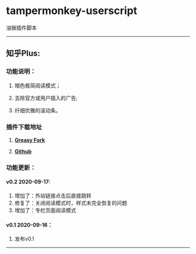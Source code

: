 # tampermonkey-userscript
油猴插件脚本

---

## 知乎Plus:

### 功能说明：

  1. 暗色极简阅读模式；

  2. 去除官方或用户插入的广告;

  3. 纤细优雅的滚动条。

### 插件下载地址

1. [**Greasy Fork**](https://greasyfork.org/zh-CN/scripts/411416-%E7%9F%A5%E4%B9%8Eplus)

2. [**Github**](https://github.com/gaofanghuang/tampermonkey-userscript/blob/master/zhihuplus/zhihuplus.js)

### 功能更新：

#### v0.2 2020-09-17:

  1. 增加了：外站链接点击后直接跳转
  2. 修复了：关闭阅读模式时，样式未完全恢复的问题
  3. 增加了：专栏页面阅读模式

#### v0.1 2020-09-16：

  1. 发布v0.1

---
